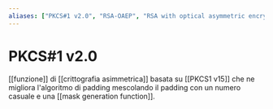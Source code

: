 ```yaml
---
aliases: ["PKCS#1 v2.0", "RSA-OAEP", "RSA with optical asymmetric encryption padding"]
---
```


# PKCS#1 v2.0

[[funzione]] di [[crittografia asimmetrica]] basata su [[PKCS1 v15]] che ne migliora l'algoritmo di padding mescolando il padding con un numero casuale e una [[mask generation function]].

